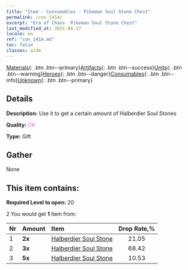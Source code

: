 ```yaml
---
title: "Item - Consumables - Pikeman Soul Stone Chest"
permalink: /con_1414/
excerpt: "Era of Chaos  Pikeman Soul Stone Chest"
last_modified_at: 2021-04-17
locale: en
ref: "con_1414.md"
toc: false
classes: wide
---
```

 [Materials](/Items/){: .btn .btn--primary}[Artifacts](/Items/Artifacts/){: .btn .btn--success}[Units](/Items/Units/){: .btn .btn--warning}[Heroes](/Items/Heroes/){: .btn .btn--danger}[Consumables](/Items/Consumables/){: .btn .btn--info}[Unknown](/Items/Unknown/){: .btn .btn--primary}

## Details
 **Description:** Use it to get a certain amount of Halberdier Soul Stones

 **Quality:** <span style="color: #DA70D6">OK</span>

 **Type:** Gift

## Gather

  None

## This item contains:

 **Required Level to open:** 20

 2 You would get **1** item  from:

  | Nr | Amount |     Item    | Drop Rate,% |
  |:---|:-------|:------------|:---------:|
  | 1 |  **2x** | [Halberdier Soul Stone](/Items/unt_282/) | 21.05 | 
  | 2 |  **3x** | [Halberdier Soul Stone](/Items/unt_282/) | 68.42 | 
  | 3 |  **5x** | [Halberdier Soul Stone](/Items/unt_282/) | 10.53 | 
